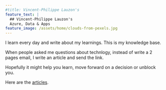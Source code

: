 ```yaml
---
#title: Vincent-Philippe Lauzon's
feature_text: |
  ## Vincent-Philippe Lauzon's
  Azure, Data & Apps
feature_image: /assets/home/clouds-from-pexels.jpg
---
```


I learn every day and write about my learnings.  This is my knowledge base.

When people asked me questions about technlogy, instead of write a 2 pages email, I write an article and send the link.

Hopefully it might help you learn, move forward on a decision or unblock you.

Here are the [articles](/articles/).